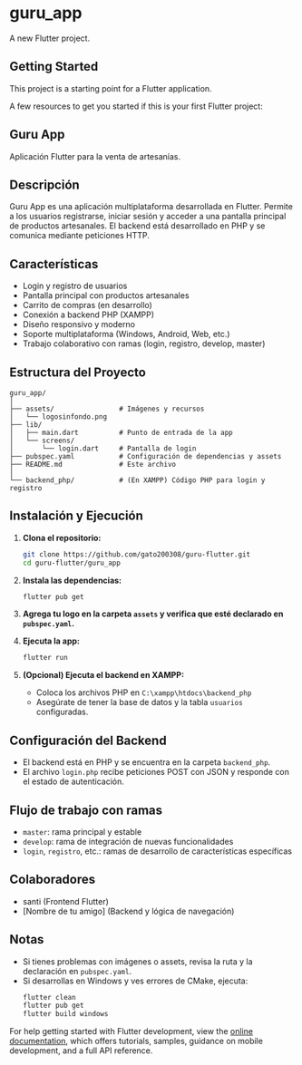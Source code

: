# guru_app

A new Flutter project.

## Getting Started

This project is a starting point for a Flutter application.

A few resources to get you started if this is your first Flutter project:


## Guru App

Aplicación Flutter para la venta de artesanías.

## Descripción

Guru App es una aplicación multiplataforma desarrollada en Flutter. Permite a los usuarios registrarse, iniciar sesión y acceder a una pantalla principal de productos artesanales. El backend está desarrollado en PHP y se comunica mediante peticiones HTTP.

## Características

- Login y registro de usuarios
- Pantalla principal con productos artesanales
- Carrito de compras (en desarrollo)
- Conexión a backend PHP (XAMPP)
- Diseño responsivo y moderno
- Soporte multiplataforma (Windows, Android, Web, etc.)
- Trabajo colaborativo con ramas (login, registro, develop, master)

## Estructura del Proyecto

```
guru_app/
│
├── assets/                # Imágenes y recursos
│   └── logosinfondo.png
├── lib/
│   ├── main.dart          # Punto de entrada de la app
│   └── screens/
│       └── login.dart     # Pantalla de login
├── pubspec.yaml           # Configuración de dependencias y assets
├── README.md              # Este archivo
│
└── backend_php/           # (En XAMPP) Código PHP para login y registro
```

## Instalación y Ejecución

1. **Clona el repositorio:**
	```bash
	git clone https://github.com/gato200308/guru-flutter.git
	cd guru-flutter/guru_app
	```

2. **Instala las dependencias:**
	```bash
	flutter pub get
	```

3. **Agrega tu logo en la carpeta `assets` y verifica que esté declarado en `pubspec.yaml`.**

4. **Ejecuta la app:**
	```bash
	flutter run
	```

5. **(Opcional) Ejecuta el backend en XAMPP:**
	- Coloca los archivos PHP en `C:\xampp\htdocs\backend_php`
	- Asegúrate de tener la base de datos y la tabla `usuarios` configuradas.

## Configuración del Backend

- El backend está en PHP y se encuentra en la carpeta `backend_php`.
- El archivo `login.php` recibe peticiones POST con JSON y responde con el estado de autenticación.

## Flujo de trabajo con ramas

- `master`: rama principal y estable
- `develop`: rama de integración de nuevas funcionalidades
- `login`, `registro`, etc.: ramas de desarrollo de características específicas

## Colaboradores

- santi (Frontend Flutter)
- [Nombre de tu amigo] (Backend y lógica de navegación)

## Notas

- Si tienes problemas con imágenes o assets, revisa la ruta y la declaración en `pubspec.yaml`.
- Si desarrollas en Windows y ves errores de CMake, ejecuta:
  ```powershell
  flutter clean
  flutter pub get
  flutter build windows
  ```
For help getting started with Flutter development, view the
[online documentation](https://docs.flutter.dev/), which offers tutorials,
samples, guidance on mobile development, and a full API reference.
